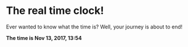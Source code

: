 # The real time clock!

Ever wanted to know what the time is? Well, your journey is about to end!

**The time is Nov 13, 2017, 13:54**